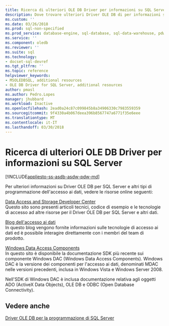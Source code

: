 ```yaml
---
title: Ricerca di ulteriori OLE DB Driver per informazioni su SQL Server | Documenti Microsoft
description: Dove trovare ulteriori Driver OLE DB di per informazioni su SQL Server
ms.custom: ''
ms.date: 03/26/2018
ms.prod: sql-non-specified
ms.prod_service: database-engine, sql-database, sql-data-warehouse, pdw
ms.service: ''
ms.component: oledb
ms.reviewer: ''
ms.suite: sql
ms.technology:
- docset-sql-devref
ms.tgt_pltfrm: ''
ms.topic: reference
helpviewer_keywords:
- MSOLEDBSQL, additional resources
- OLE DB Driver for SQL Server, additional resources
author: pmasl
ms.author: Pedro.Lopes
manager: jhubbard
ms.workload: Inactive
ms.openlocfilehash: 2ead0a24c87c099845b8a34906330c7983559359
ms.sourcegitcommit: 9f4330a4b067deea396b8567747a6771f35e6eee
ms.translationtype: MT
ms.contentlocale: it-IT
ms.lasthandoff: 03/30/2018
---
```

# <a name="finding-more-ole-db-driver-for-sql-server-information"></a>Ricerca di ulteriori OLE DB Driver per informazioni su SQL Server
[!INCLUDE[appliesto-ss-asdb-asdw-pdw-md](../../includes/appliesto-ss-asdb-asdw-pdw-md.md)]

  Per ulteriori informazioni su Driver OLE DB per SQL Server e altri tipi di programmazione dell'accesso ai dati, vedere le risorse online seguenti:  
  
 [Data Access and Storage Developer Center](http://go.microsoft.com/fwlink?linkid=4173)  
 Questo sito sono presenti articoli tecnici, codice di esempio e le tecnologie di accesso ad altre risorse per il Driver OLE DB per SQL Server e altri dati.  
  
 [Blog dell'accesso ai dati](http://go.microsoft.com/fwlink/?LinkId=48617)  
 In questo blog vengono fornite informazioni sulle tecnologie di accesso ai dati ed è possibile interagire direttamente con i membri del team di prodotto.  
  
 [Windows Data Access Components](http://go.microsoft.com/fwlink/?LinkId=107907)  
 In questo sito è disponibile la documentazione SDK più recente sui componente Windows DAC (Windows Data Access Components). Windows DAC è la versione dei componenti per l'accesso ai dati, denominati MDAC nelle versioni precedenti, inclusa in Windows Vista e Windows Server 2008.  
  
 Nell'SDK di Windows DAC è inclusa documentazione relativa agli oggetti ADO (ActiveX Data Objects), OLE DB e ODBC (Open Database Connectivity).  
  

## <a name="see-also"></a>Vedere anche  
 [Driver OLE DB per la programmazione di SQL Server](../oledb/oledb-driver-for-sql-server-programming.md)  
  
  
